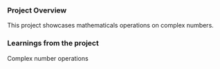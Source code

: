 ### Project Overview

 This project showcases mathematicals operations on complex numbers.


### Learnings from the project

 Complex number operations



